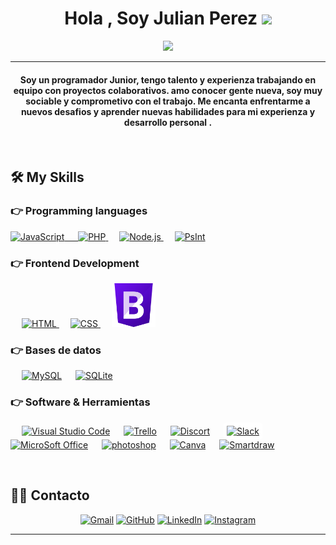 <h1 align="center">Hola , Soy Julian Perez <img src="https://media.giphy.com/media/hvRJCLFzcasrR4ia7z/giphy.gif" width="35"></h1>
        <p align="center">
            <a href="https://github.com/DenverCoder1/readme-typing-svg"><img src="https://readme-typing-svg.herokuapp.com?lines=Desarrollador+Full+Stack+Web;"></a>
        </p>
    <hr/>
    <h4 align="center">Soy un programador Junior, tengo talento y experienza trabajando en equipo con proyectos colaborativos.
  amo conocer gente nueva, soy muy sociable y comprometivo con el trabajo. Me encanta enfrentarme a nuevos desafios y aprender nuevas habilidades para mi experienza y desarrollo personal .</h4>
<br>

## 🛠️ My Skills

### 👉 Programming languages

<p align="left"> 
  <a href="https://developer.mozilla.org/en-US/docs/Web/JavaScript" target="_blank"> 
     <img alt="JavaScript" src="https://th.bing.com/th/id/OIP.7HsMyZY4mEEUF7YJPwEmcQHaHa?rs=1&pid=ImgDetMain" style="width: 50px; height: 50px;"
   </a>
  &emsp;
  <a href="https://www.php.net/">
    <img alt="PHP" src="https://cdn.icon-icons.com/icons2/1381/PNG/512/com_94184.png" style="width: 55px; height: 55px;" />
  </a>
  &emsp;
  <a href="https://nodejs.org/es">
    <img alt="Node.js" src="https://boahost.com.br/wp-content/uploads/2020/06/nodejs.png" style="width: 55px; height: 55px;"/>
  </a>
  &emsp;
  <a href="https://pseint.sourceforge.net/">
    <img alt="PsInt" src="https://pseint.sourceforge.net/slide/icon.png" style="width: 70px; height: 70px;"/>
  </a>
</p>      

### 👉 Frontend Development
<p align="left"> 
  &emsp; 
  <a href="https://www.w3.org/html/" target="_blank"> 
   <img alt="HTML" src="https://cdn4.iconfinder.com/data/icons/flat-brand-logo-2/512/html5-512.png" style="width: 80px; height: 80px;"/>
  </a>   
  &emsp;
  <a href="https://www.w3schools.com/css/" target="_blank">
    <img alt="CSS" src="https://cdn.iconscout.com/icon/free/png-256/css3-8-1175200.png" style="width: 80px; height: 80px;"/>
  </a> 
   &emsp;
  <a href="https://getbootstrap.com" target="_blank"> 
    <img alt="Bootstrap" src="https://raw.githubusercontent.com/themedotid/bootstrap-icon/HEAD/docs/bootstrap-icon-css.png" style="width: 70px; height: 70px;"/>
  </a>
</p>

### 👉 Bases de datos
<p align="left">
    &emsp;
        <a href="https://www.mysql.com/"><img alt="MySQL" src="https://cdn3.emoji.gg/emojis/3046_MySQL.png" style="width: 90px; height: 70px;"></a>
    &emsp;
        <a href="https://www.sqlite.org/"><img alt="SQLite" src ="https://cdn.pixabay.com/photo/2013/09/18/12/13/sqlite-183454__340.png" style="width: 150px; height: 70px;"/></a>
 </p>
  

 ### 👉 Software & Herramientas
 
<p>
    &emsp;
        <a href="https://code.visualstudio.com/">
            <img alt="Visual Studio Code" src="https://logospng.org/download/visual-studio-code/visual-studio-code-2048.png" style="width: 70px; height: 70px;"></a>
    &emsp;
        <a href="https://trello.com/">
            <img alt="Trello" src="https://logo-marque.com/wp-content/uploads/2021/02/Trello-Logo-2011-2016-650x366.png" style="width: 170px; height: 90px;"></a>
    &emsp;
        <a href="https://discord.com/">
            <img alt="Discort" src="https://static.vecteezy.com/system/resources/previews/018/930/604/original/discord-logo-discord-icon-transparent-free-png.png" style="width: 120px; height: 120px;"></a>
    &emsp;
        <a href="https://slack.com/intl/es-ar/">
            <img alt="Slack" src="https://1000logos.net/wp-content/uploads/2021/06/Slack-logo.png" style="width: 170px; height: 90px; background-color: white; border-radius: 5px; padding: 5px;"></a>
    &emsp;
        <a href="https://www.microsoft.com/es-ar/microsoft-365/free-office-online-for-the-web?msockid=0a1f162ef0de6aee294103eef1036b26">
            <img alt="MicroSoft Office" src="https://th.bing.com/th/id/R.9d5b5f3a24883b7ff097b38e9c52301b?rik=2wvWAVLmL6Z3lQ&pid=ImgRaw&r=0" style="width: 170px; height: 90px;"></a>
    &emsp;
        <a href="https://www.adobe.com/ar/">
          <img alt="photoshop" src="https://th.bing.com/th/id/R.64c94599883d855762116554bf1574bb?rik=z%2bAQ9E58PzOmHw&pid=ImgRaw&r=0" style="width: 70px; height: 70px;"></a>
    &emsp;
        <a href="https://www.canva.com/es_es/?msockid=0a1f162ef0de6aee294103eef1036b26">
            <img alt="Canva" src="https://rootedinwriting.com/wp-content/uploads/2023/02/Canva_icon_2021.svg-1.png" style="width: 70px; height: 70px;"></a>
    &emsp;
        <a href="https://www.smartdraw.com/flowchart/diagramas-de-flujo.htm?id=369310&msclkid=e4d2776ff74d17915953109e8ebee111">
            <img alt="Smartdraw" src="https://iconape.com/wp-content/png_logo_vector/smartdraw-logo.png" ></a>

</p>

<br/>

## 🙋‍♂️ Contacto 
<p align="center">
	<a href="mailto:julianjoseperez45@gmail.com"><img src="https://img.icons8.com/bubbles/50/000000/gmail.png" alt="Gmail"/></a>
	<a href="https://github.com/Jjulianperez#"><img src="https://img.icons8.com/bubbles/50/000000/github.png" alt="GitHub"/></a>
	<a href="https://www.linkedin.com/in/julian-p%C3%A9rez-770b48333/"><img src="https://img.icons8.com/bubbles/50/000000/linkedin.png" alt="LinkedIn"/></a>
	<a href="https://instagram.com/el_juli45"><img src="https://img.icons8.com/bubbles/50/000000/instagram.png" alt="Instagram"/></a>
	
</p>

<hr/>
